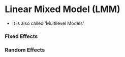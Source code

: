 # Linear Mixed Model (LMM) 

* It is also called 'Multilevel Models'


### Fixed Effects

### Random Effects

